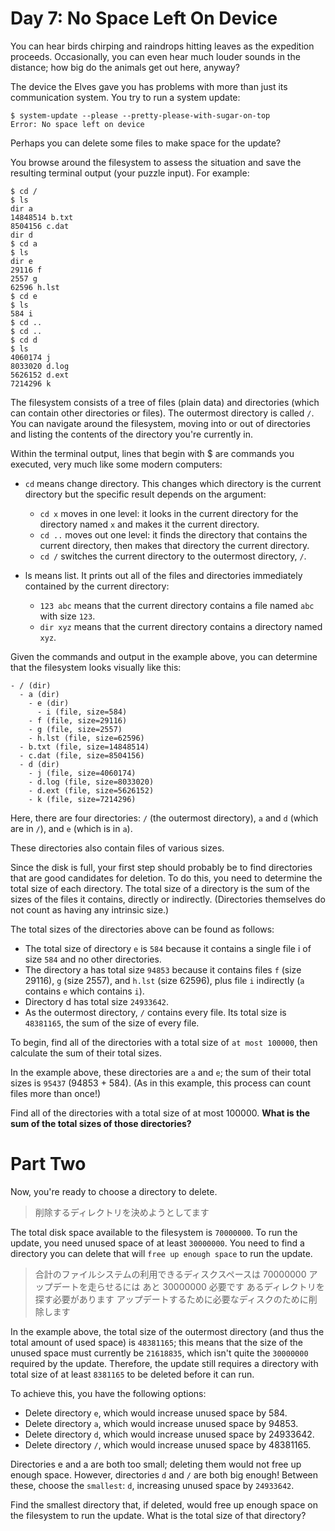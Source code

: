 # Day 7: No Space Left On Device

You can hear birds chirping and raindrops hitting leaves as the expedition proceeds.
Occasionally, you can even hear much louder sounds in the distance;
how big do the animals get out here, anyway?

The device the Elves gave you has problems with more than just its communication system.
You try to run a system update:

```
$ system-update --please --pretty-please-with-sugar-on-top
Error: No space left on device
```

Perhaps you can delete some files to make space for the update?

You browse around the filesystem to assess the situation and save the resulting terminal output
(your puzzle input). For example:

```
$ cd /
$ ls
dir a
14848514 b.txt
8504156 c.dat
dir d
$ cd a
$ ls
dir e
29116 f
2557 g
62596 h.lst
$ cd e
$ ls
584 i
$ cd ..
$ cd ..
$ cd d
$ ls
4060174 j
8033020 d.log
5626152 d.ext
7214296 k
```

The filesystem consists of a tree of files (plain data)
and directories (which can contain other directories or files).
The outermost directory is called `/`.
You can navigate around the filesystem,
moving into or out of directories and listing the contents of the directory you're currently in.

Within the terminal output, lines that begin with $ are commands you executed,
very much like some modern computers:

- `cd` means change directory. This changes which directory is the current directory
  but the specific result depends on the argument:
  - `cd x` moves in one level: it looks in the current directory for the directory named `x`
    and makes it the current directory.
  - `cd ..` moves out one level: it finds the directory that contains the current directory,
    then makes that directory the current directory.
  - `cd /` switches the current directory to the outermost directory, `/`.

- ls means list. It prints out all of the files
  and directories immediately contained by the current directory:
  - `123 abc` means that the current directory contains a file named `abc` with size `123`.
  - `dir xyz` means that the current directory contains a directory named `xyz`.


Given the commands and output in the example above,
you can determine that the filesystem looks visually like this:

```
- / (dir)
  - a (dir)
    - e (dir)
      - i (file, size=584)
    - f (file, size=29116)
    - g (file, size=2557)
    - h.lst (file, size=62596)
  - b.txt (file, size=14848514)
  - c.dat (file, size=8504156)
  - d (dir)
    - j (file, size=4060174)
    - d.log (file, size=8033020)
    - d.ext (file, size=5626152)
    - k (file, size=7214296)
```


Here, there are four directories: `/` (the outermost directory),
`a` and `d` (which are in `/`), and `e` (which is in `a`).

These directories also contain files of various sizes.


Since the disk is full, your first step should probably be to find directories
that are good candidates for deletion.
To do this, you need to determine the total size of each directory.
The total size of a directory is the sum of the sizes of the files it contains,
directly or indirectly. (Directories themselves do not count as having any intrinsic size.)


The total sizes of the directories above can be found as follows:

- The total size of directory `e` is `584` because it contains a single file i of size `584`
  and no other directories.
- The directory a has total size `94853` because it contains files `f` (size 29116), `g` (size 2557),
  and `h.lst` (size 62596), plus file `i` indirectly (`a` contains `e` which contains `i`).
- Directory d has total size `24933642`.
- As the outermost directory, `/` contains every file. Its total size is `48381165`,
  the sum of the size of every file.

To begin, find all of the directories with a total size of `at most 100000`,
then calculate the sum of their total sizes.

In the example above, these directories are `a` and `e`;
the sum of their total sizes is `95437` (94853 + 584).
(As in this example, this process can count files more than once!)

Find all of the directories with a total size of at most 100000.
**What is the sum of the total sizes of those directories?**


# Part Two

Now, you're ready to choose a directory to delete.

> 削除するディレクトリを決めようとしてます

The total disk space available to the filesystem is `70000000`.
To run the update, you need unused space of at least `30000000`.
You need to find a directory
you can delete that will `free up enough space` to run the update.

> 合計のファイルシステムの利用できるディスクスペースは 70000000
> アップデートを走らせるには あと 30000000 必要です
> あるディレクトリを探す必要があります
> アップデートするために必要なディスクのために削除します

In the example above,
the total size of the outermost directory (and thus the total amount of used space) is `48381165`;
this means that the size of the unused space must currently be `21618835`,
which isn't quite the `30000000` required by the update.
Therefore, the update still requires a directory
with total size of at least `8381165` to be deleted before it can run.

To achieve this, you have the following options:

- Delete directory `e`, which would increase unused space by 584.
- Delete directory `a`, which would increase unused space by 94853.
- Delete directory `d`, which would increase unused space by 24933642.
- Delete directory `/`, which would increase unused space by 48381165.

Directories e and a are both too small;
deleting them would not free up enough space.
However, directories `d` and `/` are both big enough!
Between these, choose the `smallest`: `d`, increasing unused space by `24933642`.

Find the smallest directory that,
if deleted, would free up enough space on the filesystem to run the update.
What is the total size of that directory?
